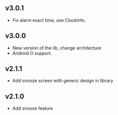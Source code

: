 ## v3.0.1

- Fix alarm exact time, use ClockInfo.

## v3.0.0

- New version of the lib, change architecture
- Android O support.

## v2.1.1

- Add snooze screen with generic design in library

## v2.1.0

- Add snooze feature